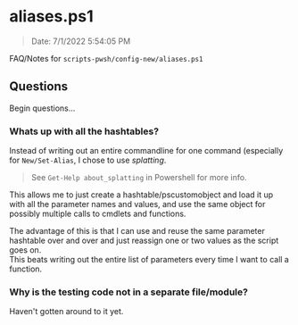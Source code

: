 # aliases.ps1

> Date: 7/1/2022 5:54:05 PM

FAQ/Notes for `scripts-pwsh/config-new/aliases.ps1`

## Questions

Begin questions...

### Whats up with all the hashtables?

Instead of writing out an entire commandline for one command (especially for `New/Set-Alias`, I chose to use _splatting_.

> See `Get-Help about_splatting` in Powershell for more info.

This allows me to just create a hashtable/pscustomobject and load it up with all the parameter names and values, and use the same object for possibly multiple calls to cmdlets and functions.

The advantage of this is that I can use and reuse the same parameter hashtable over and over and just reassign one or two values as the script goes on.  
This beats writing out the entire list of parameters every time I want to call a function.

### Why is the testing code not in a separate file/module?

Haven't gotten around to it yet.

